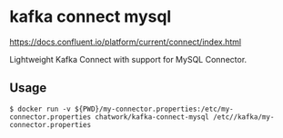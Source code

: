 # kafka connect mysql

https://docs.confluent.io/platform/current/connect/index.html

Lightweight Kafka Connect with support for MySQL Connector.

## Usage

```
$ docker run -v ${PWD}/my-connector.properties:/etc/my-connector.properties chatwork/kafka-connect-mysql /etc//kafka/my-connector.properties
```
